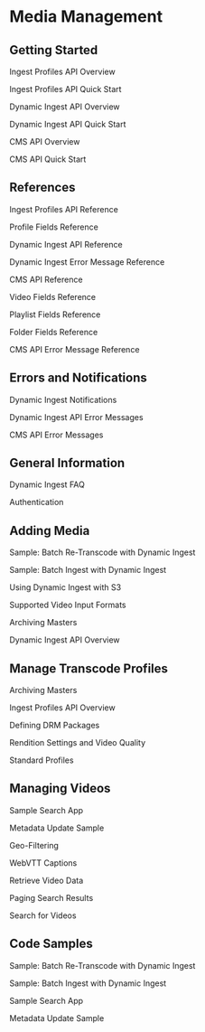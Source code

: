 # Media Management


## Getting Started

 Ingest Profiles API Overview

 Ingest Profiles API Quick Start

 Dynamic Ingest API Overview

 Dynamic Ingest API Quick Start

 CMS API Overview

 CMS API Quick Start

## References

 Ingest Profiles API Reference

 Profile Fields Reference

 Dynamic Ingest API Reference

 Dynamic Ingest Error Message Reference

 CMS API Reference

 Video Fields Reference

 Playlist Fields Reference

 Folder Fields Reference

 CMS API Error Message Reference

## Errors and Notifications

 Dynamic Ingest Notifications

 Dynamic Ingest API Error Messages

 CMS API Error Messages

## General Information

 Dynamic Ingest FAQ

 Authentication

## Adding Media

 Sample: Batch Re-Transcode with Dynamic Ingest

 Sample: Batch Ingest with Dynamic Ingest

 Using Dynamic Ingest with S3

 Supported Video Input Formats

 Archiving Masters

 Dynamic Ingest API Overview

## Manage Transcode Profiles

 Archiving Masters

 Ingest Profiles API Overview

 Defining DRM Packages

 Rendition Settings and Video Quality

 Standard Profiles

## Managing Videos

 Sample Search App

 Metadata Update Sample

 Geo-Filtering

 WebVTT Captions

 Retrieve Video Data

 Paging Search Results

 Search for Videos

## Code Samples

 Sample: Batch Re-Transcode with Dynamic Ingest

 Sample: Batch Ingest with Dynamic Ingest

 Sample Search App

 Metadata Update Sample

